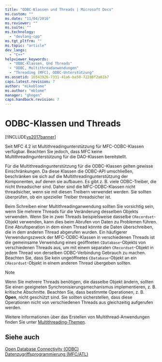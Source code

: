 ```yaml
---
title: "ODBC-Klassen und Threads | Microsoft Docs"
ms.custom: ""
ms.date: "11/04/2016"
ms.reviewer: ""
ms.suite: ""
ms.technology: 
  - "devlang-cpp"
ms.tgt_pltfrm: ""
ms.topic: "article"
dev_langs: 
  - "C++"
helpviewer_keywords: 
  - "ODBC-Klassen, Und Threads"
  - "ODBC, Multithreadanwendungen"
  - "Threading [MFC], ODBC-Unterstützung"
ms.assetid: 16543926-7331-41a6-ba50-72288f2a61b7
caps.latest.revision: 7
author: "mikeblome"
ms.author: "mblome"
manager: "ghogen"
caps.handback.revision: 7
---
```

# ODBC-Klassen und Threads
[!INCLUDE[vs2017banner](../../assembler/inline/includes/vs2017banner.md)]

Seit MFC 4.2 ist Multithreadingunterstützung für MFC\-ODBC\-Klassen verfügbar.  Beachten Sie jedoch, dass MFC keine Multithreadingunterstützung für die DAO\-Klassen bereitstellt.  
  
 Für die Multithreadingunterstützung für die ODBC\-Klassen gelten gewisse Einschränkungen.  Da diese Klassen die ODBC\-API umschließen, beschränken sie sich auf die Multithreadingunterstützung der Komponenten, auf denen sie aufbauen.  Es gibt z. B. viele ODBC\-Treiber, die nicht threadsicher sind. Daher sind die MFC\-ODBC\-Klassen nicht threadsicher, wenn sie mit diesen Treibern verwendet werden.  Sie sollten überprüfen, ob ein spezieller Treiber threadsicher ist.  
  
 Beim Schreiben einer Multithreadinganwendung sollten Sie vorsichtig sein, wenn Sie mehrere Threads für die Veränderung desselben Objekts verwenden.  Wenn Sie in zwei Threads beispielsweise dasselbe `CRecordset`\-Objekt verwenden, kann dies beim Abrufen von Daten zu Problemen führen. Eine Abrufoperation in dem einen Thread könnte die Daten überschreiben, die in dem anderen Thread abgerufen wurden.  Ein häufigerer Verwendungszweck der MFC\-ODBC\-Klassen in verschiedenen Threads ist die gemeinsame Verwendung eines geöffneten `CDatabase`\-Objekts von verschiedenen Threads aus, um mit einem separaten `CRecordset`\-Objekt in jedem Thread von derselben ODBC\-Verbindung Gebrauch zu machen.  Beachten Sie, dass Sie kein ungeöffnetes `CDatabase`\-Objekt an ein `CRecordset`\-Objekt in einem anderen Thread übergeben sollten.  
  
> [!NOTE]
>  Wenn Sie mehrere Threads benötigen, die dasselbe Objekt ändern, sollten Sie einen geeigneten Synchronisierungsmechanismus implementieren, z. B. kritische Abschnitte.  Beachten Sie, dass bestimmte Operationen, z. B. **Open**, nicht geschützt sind.  Sie sollten sicherstellen, dass diese Operationen nicht von verschiedenen Threads aus gleichzeitig aufgerufen werden.  
  
 Weitere Informationen über das Erstellen von Multithread\-Anwendungen finden Sie unter [Multithreading\-Themen](../../parallel/multithreading-support-for-older-code-visual-cpp.md).  
  
## Siehe auch  
 [Open Database Connectivity \(ODBC\)](../../data/odbc/open-database-connectivity-odbc.md)   
 [Datenzugriffsprogrammierung \(MFC\/ATL\)](../../data/data-access-programming-mfc-atl.md)